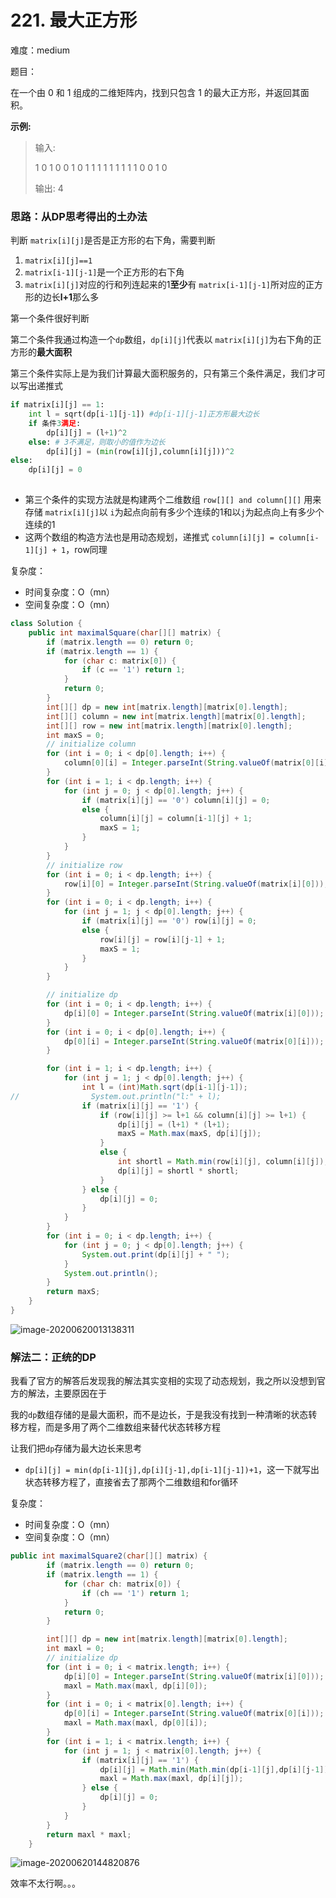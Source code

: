 # 221. 最大正方形

难度：medium

题目：

在一个由 0 和 1 组成的二维矩阵内，找到只包含 1 的最大正方形，并返回其面积。

**示例:**

> 输入: 
>
> 1 0 1 0 0
> 1 0 1 1 1
> 1 1 1 1 1
> 1 0 0 1 0
>
> 输出: 4



 ### 思路：从DP思考得出的土办法

判断 `matrix[i][j]`是否是正方形的右下角，需要判断

1. `matrix[i][j]==1`
2. `matrix[i-1][j-1]`是一个正方形的右下角
3. `matrix[i][j]`对应的行和列连起来的1**至少**有 `matrix[i-1][j-1]`所对应的正方形的边长**l+1**那么多 

第一个条件很好判断

第二个条件我通过构造一个`dp`数组，`dp[i][j]`代表以 `matrix[i][j]`为右下角的正方形的**最大面积**

第三个条件实际上是为我们计算最大面积服务的，只有第三个条件满足，我们才可以写出递推式

```python
if matrix[i][j] == 1:
	int l = sqrt(dp[i-1][j-1]) #dp[i-1][j-1]正方形最大边长
	if 条件3满足:
        dp[i][j] = (l+1)^2
    else: # 3不满足，则取小的值作为边长
        dp[i][j] = (min(row[i][j],column[i][j]))^2
else:
    dp[i][j] = 0
		
```

- 第三个条件的实现方法就是构建两个二维数组 `row[][] and column[][]`  用来存储 `matrix[i][j]`以 `i`为起点向前有多少个连续的1和以`j`为起点向上有多少个连续的1
- 这两个数组的构造方法也是用动态规划，递推式 `column[i][j] = column[i-1][j] + 1`，row同理

复杂度：

- 时间复杂度：O（mn）
- 空间复杂度：O（mn）





```java
class Solution {
    public int maximalSquare(char[][] matrix) {
        if (matrix.length == 0) return 0;
        if (matrix.length == 1) {
            for (char c: matrix[0]) {
                if (c == '1') return 1;
            }
            return 0;
        }
        int[][] dp = new int[matrix.length][matrix[0].length];
        int[][] column = new int[matrix.length][matrix[0].length];
        int[][] row = new int[matrix.length][matrix[0].length];
        int maxS = 0;
        // initialize column
        for (int i = 0; i < dp[0].length; i++) {
            column[0][i] = Integer.parseInt(String.valueOf(matrix[0][i]));
        }
        for (int i = 1; i < dp.length; i++) {
            for (int j = 0; j < dp[0].length; j++) {
                if (matrix[i][j] == '0') column[i][j] = 0;
                else {
                    column[i][j] = column[i-1][j] + 1;
                    maxS = 1;
                }
            }
        }
        // initialize row
        for (int i = 0; i < dp.length; i++) {
            row[i][0] = Integer.parseInt(String.valueOf(matrix[i][0]));
        }
        for (int i = 0; i < dp.length; i++) {
            for (int j = 1; j < dp[0].length; j++) {
                if (matrix[i][j] == '0') row[i][j] = 0;
                else {
                    row[i][j] = row[i][j-1] + 1;
                    maxS = 1;
                }
            }
        }

        // initialize dp
        for (int i = 0; i < dp.length; i++) {
            dp[i][0] = Integer.parseInt(String.valueOf(matrix[i][0]));
        }
        for (int i = 0; i < dp[0].length; i++) {
            dp[0][i] = Integer.parseInt(String.valueOf(matrix[0][i]));
        }

        for (int i = 1; i < dp.length; i++) {
            for (int j = 1; j < dp[0].length; j++) {
                int l = (int)Math.sqrt(dp[i-1][j-1]);
//                System.out.println("l:" + l);
                if (matrix[i][j] == '1') {
                    if (row[i][j] >= l+1 && column[i][j] >= l+1) {
                        dp[i][j] = (l+1) * (l+1);
                        maxS = Math.max(maxS, dp[i][j]);
                    }
                    else {
                        int shortl = Math.min(row[i][j], column[i][j]);
                        dp[i][j] = shortl * shortl;
                    }
                } else {
                    dp[i][j] = 0;
                }
            }
        }
        for (int i = 0; i < dp.length; i++) {
            for (int j = 0; j < dp[0].length; j++) {
                System.out.print(dp[i][j] + " ");
            }
            System.out.println();
        }
        return maxS;
    }
}
```

![image-20200620013138311](C:\Users\chen\AppData\Roaming\Typora\typora-user-images\image-20200620013138311.png)



### 解法二：正统的DP

我看了官方的解答后发现我的解法其实变相的实现了动态规划，我之所以没想到官方的解法，主要原因在于

我的`dp`数组存储的是最大面积，而不是边长，于是我没有找到一种清晰的状态转移方程，而是多用了两个二维数组来替代状态转移方程

让我们把`dp`存储为最大边长来思考

- `dp[i][j] = min(dp[i-1][j],dp[i][j-1],dp[i-1][j-1])+1`，这一下就写出状态转移方程了，直接省去了那两个二维数组和for循环

复杂度：

- 时间复杂度：O（mn）
- 空间复杂度：O（mn）

```java
public int maximalSquare2(char[][] matrix) {
        if (matrix.length == 0) return 0;
        if (matrix.length == 1) {
            for (char ch: matrix[0]) {
                if (ch == '1') return 1;
            }
            return 0;
        }

        int[][] dp = new int[matrix.length][matrix[0].length];
        int maxl = 0;
        // initialize dp
        for (int i = 0; i < matrix.length; i++) {
            dp[i][0] = Integer.parseInt(String.valueOf(matrix[i][0]));
            maxl = Math.max(maxl, dp[i][0]);
        }
        for (int i = 0; i < matrix[0].length; i++) {
            dp[0][i] = Integer.parseInt(String.valueOf(matrix[0][i]));
            maxl = Math.max(maxl, dp[0][i]);
        }
        for (int i = 1; i < matrix.length; i++) {
            for (int j = 1; j < matrix[0].length; j++) {
                if (matrix[i][j] == '1') {
                    dp[i][j] = Math.min(Math.min(dp[i-1][j],dp[i][j-1]),dp[i-1][j-1])+1;
                    maxl = Math.max(maxl, dp[i][j]);
                } else {
                    dp[i][j] = 0;
                }
            }
        }
        return maxl * maxl;
    }
```

![image-20200620144820876](C:\Users\chen\AppData\Roaming\Typora\typora-user-images\image-20200620144820876.png)

效率不太行啊。。。